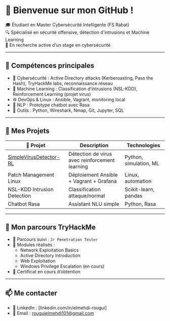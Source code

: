 # 👋 Bienvenue sur mon GitHub !

🎓 Étudiant en Master Cybersécurité Intelligente (FS Rabat)  
🔍 Spécialisé en sécurité offensive, détection d'intrusions et Machine Learning  
📌 En recherche active d’un stage en cybersécurité 

---

## 🧠 Compétences principales

- 🔐 Cybersécurité : Active Directory attacks (Kerberoasting, Pass the Hash), TryHackMe labs, reconnaissance réseau
- 🤖 Machine Learning : Classification d’intrusions (NSL-KDD), Reinforcement Learning (projet virus)
- ⚙️ DevOps & Linux : Ansible, Vagrant, monitoring local
- 💬 NLP : Prototype chatbot avec Rasa
- 🧰 Outils : Python, Wireshark, Nmap, Git, Jupyter, SQL

---

## 📁 Mes Projets

| 📌 Projet | Description | Technologies |
|----------|-------------|--------------|
| [SimpleVirusDetector-RL](https://github.com/EL-ROUGUI/SimpleVirusDetector-RL) | Détection de virus avec reinforcement learning | Python, simulation, ML |
| Patch Management Linux | Déploiement Ansible + Vagrant + Grafana | Linux, automation |
| NSL-KDD Intrusion Detection | Classification attaque/normal | Scikit-learn, pandas |
| Chatbot Rasa | Assistant NLU simple | Python, Rasa |

---

## 🧪 Mon parcours TryHackMe

- 🔰 Parcours suivi : `Jr Penetration Tester`
- 🔎 Modules réalisés :
  - Network Exploitation Basics
  - Active Directory Introduction
  - Web Exploitation
  - Windows Privilege Escalation (en cours)
- 📜 Certificat en cours d’obtention

---

## 📫 Me contacter
- 💼 LinkedIn : [linkedin.com/in/elmehdi-rougui]
- 📧 Email : rouguielmehdi101@gmail.com
